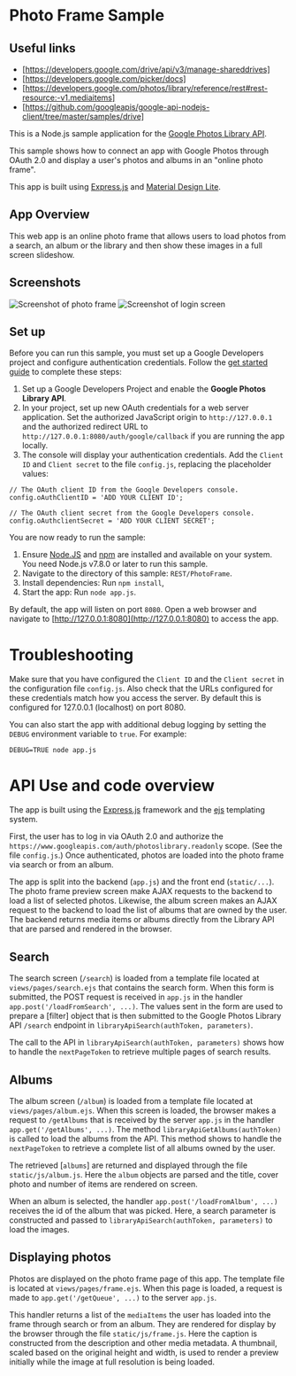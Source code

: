 # Photo Frame Sample

## Useful links

- [https://developers.google.com/drive/api/v3/manage-shareddrives]
- [https://developers.google.com/picker/docs]
- [https://developers.google.com/photos/library/reference/rest#rest-resource:-v1.mediaitems]
- [https://github.com/googleapis/google-api-nodejs-client/tree/master/samples/drive]

This is a Node.js sample application for the [Google Photos Library API](https://developers.google.com/photos).

This sample shows how to connect an app with Google Photos through OAuth 2.0 and display a user's photos and albums in an "online photo frame".

This app is built using [Express.js](https://expressjs.com/) and [Material Design Lite](https://getmdl.io/).

## App Overview
This web app is an online photo frame that allows users to load photos from a search, an album or the library and then show these images in a full screen slideshow.

## Screenshots
![Screenshot of photo frame](images/preview.png)
![Screenshot of login screen](images/login.png)

## Set up
Before you can run this sample, you must set up a Google Developers project and configure authentication credentials. Follow the
[get started guide](https://developers.google.com/photos/library/guides/get-started) to complete these steps:
1. Set up a Google Developers Project and enable the **Google Photos Library API**.
1. In your project, set up new OAuth credentials for a web server application. Set the authorized JavaScript origin to `http://127.0.0.1` and the authorized redirect URL to `http://127.0.0.1:8080/auth/google/callback` if you are running the app locally.
1. The console will display your authentication credentials. Add the `Client ID` and `Client secret` to the file `config.js`, replacing the placeholder values:
```
// The OAuth client ID from the Google Developers console.
config.oAuthClientID = 'ADD YOUR CLIENT ID';

// The OAuth client secret from the Google Developers console.
config.oAuthclientSecret = 'ADD YOUR CLIENT SECRET';
```

You are now ready to run the sample:
1. Ensure [Node.JS](https://nodejs.org/) and [npm](https://www.npmjs.com/) are installed and available on your system. You need Node.js v7.8.0 or later to run this sample.
1. Navigate to the directory of this sample: `REST/PhotoFrame`.
1. Install dependencies: Run `npm install`,
1. Start the app: Run `node app.js`.

By default, the app will listen on port `8080`. Open a web browser and navigate to [http://127.0.0.1:8080](http://127.0.0.1:8080) to access the app.

# Troubleshooting
Make sure that you have configured the `Client ID` and the `Client secret` in the configuration file `config.js`.
Also check that the URLs configured for these credentials match how you access the server. By default this is configured for 127.0.0.1 (localhost) on port 8080.

You can also start the app with additional debug logging by setting the `DEBUG` environment variable to `true`. For example:
```
DEBUG=TRUE node app.js
```

# API Use and code overview
The app is built using the [Express.js](https://expressjs.com/) framework and the [ejs](http://ejs.co/) templating system.

First, the user has to log in via OAuth 2.0 and authorize the `https://www.googleapis.com/auth/photoslibrary.readonly` scope. (See the file `config.js`.)
Once authenticated, photos are loaded into the photo frame via search or from an album.

The app is split into the backend (`app.js`) and the front end (`static/...`). The photo frame preview screen make AJAX requests to the backend to load a list of selected photos. Likewise, the album screen makes an AJAX request to the backend to load the list of albums that are owned by the user. The backend returns media items or albums directly from the Library API that are parsed and rendered in the browser.

## Search
The search screen (`/search`) is loaded from a template file located at `views/pages/search.ejs` that contains the search form.
When this form is submitted, the POST request is received in `app.js` in the handler `app.post('/loadFromSearch', ...)`. The values sent in the form are used to prepare a [filter] object that is then submitted to the Google Photos Library API `/search` endpoint in `libraryApiSearch(authToken, parameters)`.

The call to the API in `libraryApiSearch(authToken, parameters)` shows how to handle the `nextPageToken` to retrieve multiple pages of search results.

## Albums
The album screen (`/album`)  is loaded from a template file located at `views/pages/album.ejs`. When this screen is loaded, the browser makes a request to `/getAlbums` that is received by the server `app.js` in the handler `app.get('/getAlbums', ...)`.
The method `libraryApiGetAlbums(authToken)` is called to load the albums from the API. This method shows to handle the `nextPageToken` to retrieve a complete list of all albums owned by the user.

The retrieved [`albums`] are returned and displayed through the file `static/js/album.js`. Here the `album` objects are parsed and the title, cover photo and number of items are rendered on screen.

When an album is selected, the handler `app.post('/loadFromAlbum', ...)` receives the id of the album that was picked. Here, a search parameter is constructed and passed to `libraryApiSearch(authToken, parameters)` to load the images.

## Displaying photos
Photos are displayed on the photo frame page of this app. The template file is located at `views/pages/frame.ejs`. When this page is loaded, a request is made to `app.get('/getQueue', ...)` to the server `app.js`.

This handler returns a list of the `mediaItems` the user has loaded into the frame through search or from an album. They are rendered for display by the browser through the file `static/js/frame.js`. Here the caption is constructed from the description and other media metadata. A thumbnail, scaled based on the original height and width, is used to render a preview initially while the image at full resolution is being loaded.